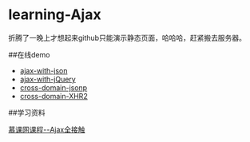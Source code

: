 # learning-Ajax

折腾了一晚上才想起来github只能演示静态页面，哈哈哈，赶紧搬去服务器。

##在线demo

* [ajax-with-json](http://54.65.253.53/demo/demo.html)
* [ajax-with-jQuery](http://54.65.253.53/demo/jQueryAjax.html)
* [cross-domain-jsonp](http://zoebai.github.io/learning-Ajax/cross-domain-jsonp.html)
* [cross-domain-XHR2](http://zoebai.github.io/learning-Ajax/demo.html)

##学习资料

[慕课网课程--Ajax全接触](http://www.imooc.com/learn/250)